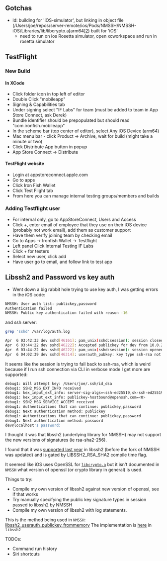 ## Gotchas

- ld: building for 'iOS-simulator', but linking in object file (/Users/joe/repos/server-remote/ios/Pods/NMSSH/NMSSH-iOS/Libraries/lib/libcrypto.a[arm64][2](aes_cbc.o)) built for 'iOS'
    - need to run on ios Rosetta simulator, open xcworkspace and run in rosetta simulator

## TestFlight

### New Build

#### In XCode

- Click folder icon in top left of editor
- Double Click "mobileapp"
- Signing & Capabilities tab
- Under signing select "IF Labs" for team (must be added to team in App Store Connect, ask Derek)
- Bundle identifier should be prepopulated but should read "com.ironfish.mobileapp"
- In the scheme bar (top center of editor), select Any iOS Device (arm64)
- Mac menu bar - click Product -> Archive, wait for build (might take a minute or two)
- Click Distribute App button in popup
- App Store Connect -> Distribute

#### TestFlight website

- Login at appstoreconnect.apple.com
- Go to apps
- Click Iron Fish Wallet
- Click Test Flight tab
- From here you can manage internal testing groups/members and builds

### Adding Testflight user

- For internal only, go to AppStoreConnect, Users and Access
- Click +, enter email of employee that they use on their iOS device (probably not work email), add them as customer support
- Have them verify joining team by checking email
- Go to Apps -> Ironfish Wallet -> Testflight
- Left panel Click Internal Testing IF Labs
- Click + for testers
- Select new user, click add
- Have user go to email, and follow link to test app

## Libssh2 and Password vs key auth

- Went down a big rabbit hole trying to use key auth, I was getting errors in the iOS code:
```bash
NMSSH: User auth list: publickey,password
Authentication failed
NMSSH: Public key authentication failed with reason -16
```

and ssh server:
```bash
grep 'sshd' /var/log/auth.log

Apr  6 03:42:33 dev sshd[46161]: pam_unix(sshd:session): session closed for user dev
Apr  6 03:44:22 dev sshd[46222]: Accepted publickey for dev from 10.0.2.2 port 57995 ssh2: RSA SHA256:1I7Ay1tgj/nmUI5W3c05jdbPpj8Qa5PuGWu1XNz0WHc
Apr  6 03:44:22 dev sshd[46222]: pam_unix(sshd:session): session opened for user dev(uid=1000) by (uid=0)
Apr  6 04:02:39 dev sshd[46314]: userauth_pubkey: key type ssh-rsa not in PubkeyAcceptedAlgorithms [preauth]
```

It seems like the session is trying to fall back to ssh-rsa, which is weird because if I run ssh connection via CLI in verbose mode I get more are supported:

```bash
debug1: Will attempt key: /Users/joe/.ssh/id_dsa
debug1: SSH2_MSG_EXT_INFO received
debug1: kex_input_ext_info: server-sig-algs=<ssh-ed25519,sk-ssh-ed25519@openssh.com,ssh-rsa,rsa-sha2-256,rsa-sha2-512,ssh-dss,ecdsa-sha2-nistp256,ecdsa-sha2-nistp384,ecdsa-sha2-nistp521,sk-ecdsa-sha2-nistp256@openssh.com,webauthn-sk-ecdsa-sha2-nistp256@openssh.com>
debug1: kex_input_ext_info: publickey-hostbound@openssh.com=<0>
debug1: SSH2_MSG_SERVICE_ACCEPT received
debug1: Authentications that can continue: publickey,password
debug1: Next authentication method: publickey
debug1: Authentications that can continue: publickey,password
debug1: Next authentication method: password
dev@localhost's password:
```

I thought it was that libssh2 (underlying library for NMSSH) may  not support the new versions of signatures (ie rsa-sha2-256).

I found that it was [supported last year](https://github.com/libssh2/libssh2/issues/536) in libssh2 (before the fork of NMSSH was updated) and is gated by LIBSSH2_RSA_SHA2 compile time flag.

It seemed like iOS uses OpenSSL for [`libcrypto.a`](https://github.com/speam/NMSSH/blob/master/NMSSH-iOS/Libraries/lib/libcrypto.a) but it isn't documented in `NMSSH` what version of openssl (or crypto library in general) is used.

Things to try:

- Compile my own version of libssh2 against new version of openssl, see if that works
- Try manually specifying the public key signature types in session passed to libssh2 by NMSSH
- Compile my own version of libssh2 with log statements.

This is the method being used in `NMSSH`:
[libssh2_userauth_publickey_frommemory](https://github.com/speam/NMSSH/blob/aca13f6a66ce61fa174b498a6f5d6f7bf63fb9a9/NMSSH-iOS/Libraries/include/libssh2/libssh2.h#L678)
The implementation is [here](https://github.com/libssh2/libssh2/blob/cba7f97506c1b8e5ff131bbbc57b5796ac634c56/src/userauth.c#L2017) in `libssh2`

TODOs:

- Command run history
- Siri shortcuts